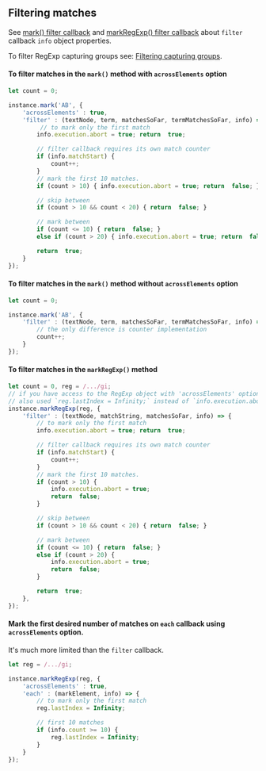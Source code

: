 
## Filtering matches
See [mark() filter callback](mark-method.md#mark-filter) and [markRegExp() filter callback](markRegExp-method.md#markRegExp-filter) about `filter` callback `info` object properties.  

To filter RegExp capturing groups see: [Filtering capturing groups](separate-groups.md#filtering-capturing-groups).

#### To filter matches in the `mark()` method with `acrossElements` option
``` js
let count = 0;

instance.mark('AB', {
    'acrossElements' : true,
    'filter' : (textNode, term, matchesSoFar, termMatchesSoFar, info) => {
         // to mark only the first match
        info.execution.abort = true; return  true;

        // filter callback requires its own match counter
        if (info.matchStart) {
            count++;
        }
        // mark the first 10 matches.
        if (count > 10) { info.execution.abort = true; return  false; }

        // skip between
        if (count > 10 && count < 20) { return  false; }

        // mark between
        if (count <= 10) { return  false; }
        else if (count > 20) { info.execution.abort = true; return  false; }

        return  true;
    }
});
```
#### To filter matches in the `mark()` method without `acrossElements` option
``` js
let count = 0;

instance.mark('AB', {
    'filter' : (textNode, term, matchesSoFar, termMatchesSoFar, info) => {
        // the only difference is counter implementation
        count++;
    }
});
```

#### To filter matches in the `markRegExp()` method
``` js
let count = 0, reg = /.../gi;
// if you have access to the RegExp object with 'acrossElements' option, you can
// also used `reg.lastIndex = Infinity;` instead of `info.execution.abort = true;`
instance.markRegExp(reg, {
    'filter' : (textNode, matchString, matchesSoFar, info) => {
        // to mark only the first match
        info.execution.abort = true; return  true;

        // filter callback requires its own match counter
        if (info.matchStart) {
            count++;
        }
        // mark the first 10 matches.
        if (count > 10) {
            info.execution.abort = true;
            return  false;
        }

        // skip between
        if (count > 10 && count < 20) { return  false; }

        // mark between
        if (count <= 10) { return  false; }
        else if (count > 20) {
            info.execution.abort = true;
            return  false;
        }

        return  true;
    },
});

```
#### Mark the first desired number of matches on `each` callback using `acrossElements` option.
It's much more limited than the `filter` callback.
``` js
let reg = /.../gi;

instance.markRegExp(reg, {
    'acrossElements' : true,
    'each' : (markElement, info) => {
        // to mark only the first match
        reg.lastIndex = Infinity;

        // first 10 matches
        if (info.count >= 10) {
            reg.lastIndex = Infinity;
        }
    }
});
```
